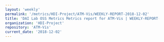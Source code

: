 ```yaml
---
layout: 'weekly'
permalink: '/metrics/HDI-Project/ATM-Vis/WEEKLY-REPORT-2018-12-02'
title: 'DAI Lab OSS Metrics Metrics report for ATM-Vis | WEEKLY-REPORT-2018-12-02'
organization: 'HDI-Project'
repository: 'ATM-Vis'
current_date: '2018-12-02'
---
```

